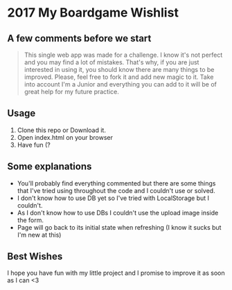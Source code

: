 # 2017 My Boardgame Wishlist

## A few comments before we start
> This single web app was made for a challenge. I know it's not perfect and you may find a lot of mistakes. That's why, if you are just interested in using it, you should know there are many things to be improved. Please, feel free to fork it and add new magic to it. Take into account I'm a Junior and everything you can add to it will be of great help for my future practice. 


## Usage
1. Clone this repo or Download it.
2. Open index.html on your browser
3. Have fun (? 


## Some explanations

* You'll probably find everything commented but there are some things that I've tried using throughout the code and I couldn't use or solved. 
* I don't know how to use DB yet so I've tried with LocalStorage but I couldn't. 
* As I don't know how to use DBs I couldn't use the upload image inside the form.
* Page will go back to its initial state when refreshing (I know it sucks but I'm new at this)

## Best Wishes
I hope you have fun with my little project and I promise to improve it as soon as I can <3
